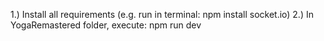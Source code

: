 1.) Install all requirements (e.g. run in terminal: npm install socket.io)
2.) In YogaRemastered folder, execute: npm run dev
